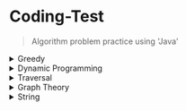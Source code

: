 # Coding-Test
> Algorithm problem practice using 'Java'

<details>
  <summary>Greedy</summary>
  
  ---
  ##### [> Matrix (baekjoon 1080)](https://github.com/leeheefull/Algorithms/tree/master/CodingTest/src/greedy/Matrix.java)
  ##### [> Stand In Line (baekjoon 1138)](https://github.com/leeheefull/Algorithms/tree/master/CodingTest/src/greedy/StandInLine.java)
  ##### [> Word Math (baekjoon 1339)](https://github.com/leeheefull/Algorithms/tree/master/CodingTest/src/greedy/WordMath.java)
  ##### [> Lost Parenthesis (baekjoon 1541)](https://github.com/leeheefull/Algorithms/tree/master/CodingTest/src/greedy/LostParenthesis.java)
  ##### [> Tie Number (baekjoon 1744)](https://github.com/leeheefull/Algorithms/tree/master/CodingTest/src/greedy/TieNumber.java)
  ##### [> Sick Knight (baekjoon 1784)](https://github.com/leeheefull/Algorithms/tree/master/CodingTest/src/greedy/SickKnight.java)
  ##### [> Meeting Room Allocation (baekjoon 1931)](https://github.com/leeheefull/Algorithms/tree/master/CodingTest/src/greedy/MeetingRoomAllocation.java)
  ##### [> New Recruit (baekjoon 1946)](https://github.com/leeheefull/Algorithms/tree/master/CodingTest/src/greedy/NewRecruit.java)
  ##### [> Rope (baekjoon 2217)](https://github.com/leeheefull/Algorithms/tree/master/CodingTest/src/greedy/Rope.java)
  ##### [> Scales (baekjoon 2437)](https://github.com/leeheefull/Algorithms/tree/master/CodingTest/src/greedy/Scales.java)
  ##### [> Exchange (baekjoon 5585)](https://github.com/leeheefull/Algorithms/tree/master/CodingTest/src/greedy/Exchange.java)
  ##### [> Microwave Oven (baekjoon 10162)](https://github.com/leeheefull/Algorithms/tree/master/CodingTest/src/greedy/MicrowaveOven.java)
  ##### [> Coin 0 (baekjoon 11047)](https://github.com/leeheefull/Algorithms/tree/master/CodingTest/src/greedy/Coin0.java)
  ##### [> ATM (baekjoon 11399)](https://github.com/leeheefull/Algorithms/tree/master/CodingTest/src/greedy/ATM.java)
  ---
</details>

<details>
  <summary>Dynamic Programming</summary>
  
  ---
  ##### [> Make 1 (baekjoon 1463)](https://github.com/leeheefull/Algorithms/tree/master/CodingTest/src/dynamicProgramming/Make1.java)
  ##### [> Sugar Delivery (baekjoon 2839)](https://github.com/leeheefull/Algorithms/tree/master/CodingTest/src/dynamicProgramming/SugarDelivery.java)

  ---
</details>

<details>
  <summary>Traversal</summary>
  
  ---
  ---
</details>


<details>
  <summary>Graph Theory</summary>
  
  ---
  ---
</details>


<details>
  <summary>String</summary>
  
  ---
  ##### [> Omok](https://github.com/leeheefull/Algorithms/tree/master/CodingTest/src/String/Omok.java)
  ##### [> Pyramid](https://github.com/leeheefull/Algorithms/tree/master/CodingTest/src/String/Pyramid.java)
  ##### [> Right Angle Triangle (baekjoon 2438)](https://github.com/leeheefull/Algorithms/tree/master/CodingTest/src/String/RightAngleTriangle.java)
  ---
</details>